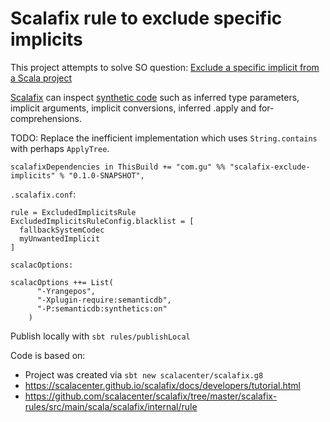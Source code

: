 # Scalafix rule to exclude specific implicits

This project attempts to solve SO question: [Exclude a specific implicit from a Scala project](https://stackoverflow.com/questions/50336960/exclude-a-specific-implicit-from-a-scala-project)

[Scalafix](https://github.com/scalacenter/scalafix/releases/tag/v0.9.0) can inspect [synthetic code](https://github.com/scalacenter/scalafix/blob/master/docs/developers/semantic-tree.md) such as inferred type parameters, implicit arguments, implicit conversions, inferred .apply and for-comprehensions.


TODO: Replace the inefficient implementation which uses `String.contains` with perhaps `ApplyTree`.

```
scalafixDependencies in ThisBuild += "com.gu" %% "scalafix-exclude-implicits" % "0.1.0-SNAPSHOT",
```

`.scalafix.conf`:
```
rule = ExcludedImplicitsRule
ExcludedImplicitsRuleConfig.blacklist = [
  fallbackSystemCodec
  myUnwantedImplicit
]
```

`scalacOptions:`
```
scalacOptions ++= List(
      "-Yrangepos",
      "-Xplugin-require:semanticdb",
      "-P:semanticdb:synthetics:on"
    )
```

Publish locally with `sbt rules/publishLocal`

Code is based on:
* Project was created via `sbt new scalacenter/scalafix.g8`
* https://scalacenter.github.io/scalafix/docs/developers/tutorial.html
* https://github.com/scalacenter/scalafix/tree/master/scalafix-rules/src/main/scala/scalafix/internal/rule




